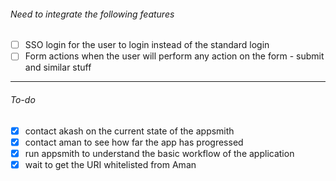 ###### Need to integrate the following features
- [ ] SSO login for the user to login instead of the standard login
- [ ] Form actions when the user will perform any action on the form - submit and similar stuff
---
###### To-do
- [x] contact akash on the current state of the appsmith
- [x] contact aman to see how far the app has progressed
- [x] run appsmith to understand the basic workflow of the application
- [x] wait to get the URI whitelisted from Aman